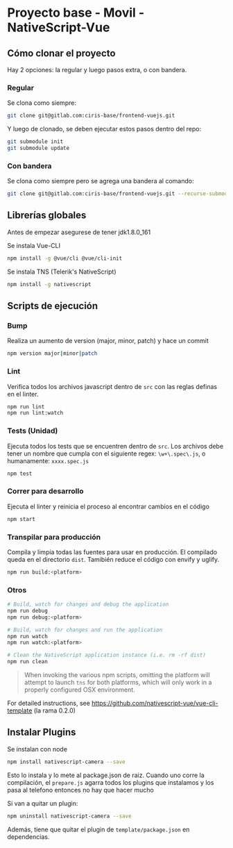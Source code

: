 # Proyecto base - Movil - NativeScript-Vue

## Cómo clonar el proyecto
Hay 2 opciones: la regular y luego pasos extra, o con bandera.

### Regular
Se clona como siempre:
``` bash
git clone git@gitlab.com:ciris-base/frontend-vuejs.git
```
Y luego de clonado, se deben ejecutar estos pasos dentro del repo:
``` bash
git submodule init
git submodule update
```

### Con bandera
Se clona como siempre pero se agrega una bandera al comando:
``` bash
git clone git@gitlab.com:ciris-base/frontend-vuejs.git --recurse-submodules
```

## Librerías globales

Antes de empezar asegurese de tener jdk1.8.0_161

Se instala Vue-CLI
```bash
npm install -g @vue/cli @vue/cli-init
```

Se instala TNS (Telerik's NativeScript)
```bash
npm install -g nativescript
```


## Scripts de ejecución
### Bump
Realiza un aumento de version (major, minor, patch) y hace un commit
``` bash
npm version major|minor|patch
```

### Lint
Verifica todos los archivos javascript dentro de `src` con las reglas definas en el linter.
``` bash
npm run lint
npm run lint:watch
```


### Tests (Unidad)
Ejecuta todos los tests que se encuentren dentro de `src`. Los archivos debe tener un nombre que cumpla con el siguiente regex: `\w+\.spec\.js`, o humanamente: `xxxx.spec.js`
``` bash
npm test
```

### Correr para desarrollo
Ejecuta el linter y reinicia el proceso al encontrar cambios en el código
``` bash
npm start
```

### Transpilar para producción
Compila y limpia todas las fuentes para usar en producción. El compilado queda en el directorio `dist`.
Tamibién reduce el código con envify y uglify.
``` bash
npm run build:<platform>
```

### Otros
``` bash
# Build, watch for changes and debug the application
npm run debug
npm run debug:<platform>

# Build, watch for changes and run the application
npm run watch
npm run watch:<platform>

# Clean the NativeScript application instance (i.e. rm -rf dist)
npm run clean
```

> When invoking the various npm scripts, omitting the platform will attempt to launch `tns` for both platforms, which will only work in a properly configured OSX environment.

For detailed instructions, see https://github.com/nativescript-vue/vue-cli-template (la rama 0.2.0)

## Instalar Plugins

Se instalan con node
``` bash
npm install nativescript-camera --save
```

Esto lo instala y lo mete al package.json de raiz. Cuando uno corre la compilación, el `prepare.js` agarra todos los plugins que instalamos y los pasa al telefono entonces no hay que hacer mucho

Si van a quitar un plugin:
``` bash
npm uninstall nativescript-camera --save
```

Además, tiene que quitar el plugin de `template/package.json` en dependencias.
